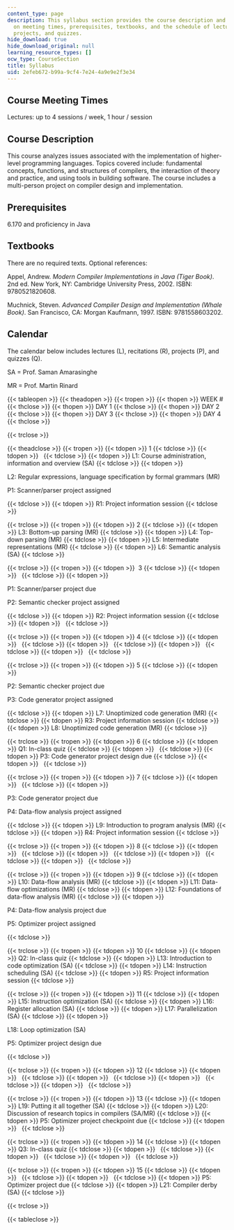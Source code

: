 ```yaml
---
content_type: page
description: This syllabus section provides the course description and information
  on meeting times, prerequisites, textbooks, and the schedule of lectures, recitations,
  projects, and quizzes.
hide_download: true
hide_download_original: null
learning_resource_types: []
ocw_type: CourseSection
title: Syllabus
uid: 2efeb672-b99a-9cf4-7e24-4a9e9e2f3e34
---
```


Course Meeting Times
--------------------

Lectures: up to 4 sessions / week, 1 hour / session

Course Description
------------------

This course analyzes issues associated with the implementation of higher-level programming languages. Topics covered include: fundamental concepts, functions, and structures of compilers, the interaction of theory and practice, and using tools in building software. The course includes a multi-person project on compiler design and implementation.

Prerequisites
-------------

6.170 and proficiency in Java

Textbooks
---------

There are no required texts. Optional references:

Appel, Andrew. _Modern Compiler Implementations in Java (Tiger Book)_. 2nd ed. New York, NY: Cambridge University Press, 2002. ISBN: 9780521820608.

Muchnick, Steven. _Advanced Compiler Design and Implementation (Whale Book)_. San Francisco, CA: Morgan Kaufmann, 1997. ISBN: 9781558603202.

Calendar
--------

The calendar below includes lectures (L), recitations (R), projects (P), and quizzes (Q).

SA = Prof. Saman Amarasinghe

MR = Prof. Martin Rinard

{{< tableopen >}}
{{< theadopen >}}
{{< tropen >}}
{{< thopen >}}
WEEK #
{{< thclose >}}
{{< thopen >}}
DAY 1
{{< thclose >}}
{{< thopen >}}
DAY 2
{{< thclose >}}
{{< thopen >}}
DAY 3
{{< thclose >}}
{{< thopen >}}
DAY 4
{{< thclose >}}

{{< trclose >}}

{{< theadclose >}}
{{< tropen >}}
{{< tdopen >}}
1
{{< tdclose >}}
{{< tdopen >}}
 
{{< tdclose >}}
{{< tdopen >}}
L1: Course administration, information and overview (SA)
{{< tdclose >}}
{{< tdopen >}}


L2: Regular expressions, language specification by formal grammars (MR)

P1: Scanner/parser project assigned


{{< tdclose >}}
{{< tdopen >}}
R1: Project information session
{{< tdclose >}}

{{< trclose >}}
{{< tropen >}}
{{< tdopen >}}
2
{{< tdclose >}}
{{< tdopen >}}
L3: Bottom-up parsing (MR)
{{< tdclose >}}
{{< tdopen >}}
L4: Top-down parsing (MR)
{{< tdclose >}}
{{< tdopen >}}
L5: Intermediate representations (MR)
{{< tdclose >}}
{{< tdopen >}}
L6: Semantic analysis (SA)
{{< tdclose >}}

{{< trclose >}}
{{< tropen >}}
{{< tdopen >}}
 3
{{< tdclose >}}
{{< tdopen >}}
 
{{< tdclose >}}
{{< tdopen >}}


P1: Scanner/parser project due

P2: Semantic checker project assigned


{{< tdclose >}}
{{< tdopen >}}
R2: Project information session
{{< tdclose >}}
{{< tdopen >}}
 
{{< tdclose >}}

{{< trclose >}}
{{< tropen >}}
{{< tdopen >}}
4
{{< tdclose >}}
{{< tdopen >}}
 
{{< tdclose >}}
{{< tdopen >}}
 
{{< tdclose >}}
{{< tdopen >}}
 
{{< tdclose >}}
{{< tdopen >}}
 
{{< tdclose >}}

{{< trclose >}}
{{< tropen >}}
{{< tdopen >}}
5
{{< tdclose >}}
{{< tdopen >}}


P2: Semantic checker project due

P3: Code generator project assigned


{{< tdclose >}}
{{< tdopen >}}
L7: Unoptimized code generation (MR)
{{< tdclose >}}
{{< tdopen >}}
R3: Project information session
{{< tdclose >}}
{{< tdopen >}}
L8: Unoptimized code generation (MR)
{{< tdclose >}}

{{< trclose >}}
{{< tropen >}}
{{< tdopen >}}
6
{{< tdclose >}}
{{< tdopen >}}
Q1: In-class quiz
{{< tdclose >}}
{{< tdopen >}}
 
{{< tdclose >}}
{{< tdopen >}}
P3: Code generator project design due
{{< tdclose >}}
{{< tdopen >}}
 
{{< tdclose >}}

{{< trclose >}}
{{< tropen >}}
{{< tdopen >}}
7
{{< tdclose >}}
{{< tdopen >}}
 
{{< tdclose >}}
{{< tdopen >}}


P3: Code generator project due

P4: Data-flow analysis project assigned


{{< tdclose >}}
{{< tdopen >}}
L9: Introduction to program analysis (MR)
{{< tdclose >}}
{{< tdopen >}}
R4: Project information session
{{< tdclose >}}

{{< trclose >}}
{{< tropen >}}
{{< tdopen >}}
8
{{< tdclose >}}
{{< tdopen >}}
 
{{< tdclose >}}
{{< tdopen >}}
 
{{< tdclose >}}
{{< tdopen >}}
 
{{< tdclose >}}
{{< tdopen >}}
 
{{< tdclose >}}

{{< trclose >}}
{{< tropen >}}
{{< tdopen >}}
9
{{< tdclose >}}
{{< tdopen >}}
L10: Data-flow analysis (MR)
{{< tdclose >}}
{{< tdopen >}}
L11: Data-flow optimizations (MR)
{{< tdclose >}}
{{< tdopen >}}
L12: Foundations of data-flow analysis (MR)
{{< tdclose >}}
{{< tdopen >}}


P4: Data-flow analysis project due

P5: Optimizer project assigned


{{< tdclose >}}

{{< trclose >}}
{{< tropen >}}
{{< tdopen >}}
10
{{< tdclose >}}
{{< tdopen >}}
Q2: In-class quiz
{{< tdclose >}}
{{< tdopen >}}
L13: Introduction to code optimization (SA)
{{< tdclose >}}
{{< tdopen >}}
L14: Instruction scheduling (SA)
{{< tdclose >}}
{{< tdopen >}}
R5: Project information session
{{< tdclose >}}

{{< trclose >}}
{{< tropen >}}
{{< tdopen >}}
11
{{< tdclose >}}
{{< tdopen >}}
L15: Instruction optimization (SA)
{{< tdclose >}}
{{< tdopen >}}
L16: Register allocation (SA)
{{< tdclose >}}
{{< tdopen >}}
L17: Parallelization (SA)
{{< tdclose >}}
{{< tdopen >}}


L18: Loop optimization (SA)

P5: Optimizer project design due


{{< tdclose >}}

{{< trclose >}}
{{< tropen >}}
{{< tdopen >}}
12
{{< tdclose >}}
{{< tdopen >}}
 
{{< tdclose >}}
{{< tdopen >}}
 
{{< tdclose >}}
{{< tdopen >}}
 
{{< tdclose >}}
{{< tdopen >}}
 
{{< tdclose >}}

{{< trclose >}}
{{< tropen >}}
{{< tdopen >}}
13
{{< tdclose >}}
{{< tdopen >}}
L19: Putting it all together (SA)
{{< tdclose >}}
{{< tdopen >}}
L20: Discussion of research topics in compilers (SA/MR)
{{< tdclose >}}
{{< tdopen >}}
P5: Optimizer project checkpoint due
{{< tdclose >}}
{{< tdopen >}}
 
{{< tdclose >}}

{{< trclose >}}
{{< tropen >}}
{{< tdopen >}}
14
{{< tdclose >}}
{{< tdopen >}}
Q3: In-class quiz
{{< tdclose >}}
{{< tdopen >}}
 
{{< tdclose >}}
{{< tdopen >}}
 
{{< tdclose >}}
{{< tdopen >}}
 
{{< tdclose >}}

{{< trclose >}}
{{< tropen >}}
{{< tdopen >}}
15
{{< tdclose >}}
{{< tdopen >}}
 
{{< tdclose >}}
{{< tdopen >}}
 
{{< tdclose >}}
{{< tdopen >}}
P5: Optimizer project due
{{< tdclose >}}
{{< tdopen >}}
L21: Compiler derby (SA)
{{< tdclose >}}

{{< trclose >}}

{{< tableclose >}}